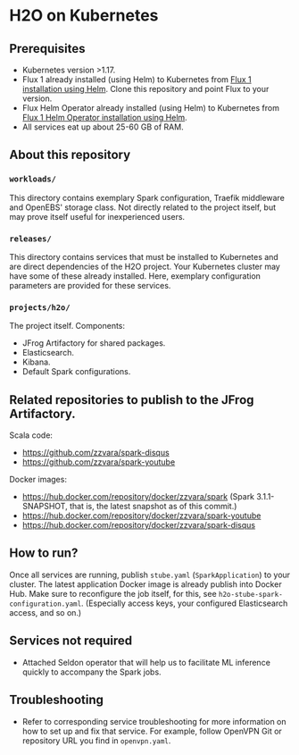 # H2O on Kubernetes

## Prerequisites

- Kubernetes version >1.17.
- Flux 1 already installed (using Helm) to Kubernetes
  from [Flux 1 installation using Helm](https://docs.fluxcd.io/en/latest/tutorials/get-started-helm/).
  Clone this repository and point Flux to your version.
- Flux Helm Operator already installed (using Helm) to Kubernetes
  from [Flux 1 Helm Operator installation using Helm](https://docs.fluxcd.io/projects/helm-operator/en/stable/).
- All services eat up about 25-60 GB of RAM.  

## About this repository

### `workloads/`

This directory contains exemplary Spark configuration, Traefik middleware
and OpenEBS' storage class. Not directly related to the project itself,
but may prove itself useful for inexperienced users.

### `releases/`

This directory contains services that must be installed to Kubernetes
and are direct dependencies of the H2O project. Your Kubernetes cluster
may have some of these already installed. Here, exemplary configuration
parameters are provided for these services.

### `projects/h2o/`

The project itself. Components:

- JFrog Artifactory for shared packages.
- Elasticsearch.
- Kibana.
- Default Spark configurations.

## Related repositories to publish to the JFrog Artifactory.

Scala code:

- https://github.com/zzvara/spark-disqus
- https://github.com/zzvara/spark-youtube

Docker images:

- https://hub.docker.com/repository/docker/zzvara/spark (Spark 3.1.1-SNAPSHOT,
  that is, the latest snapshot as of this commit.)
- https://hub.docker.com/repository/docker/zzvara/spark-youtube
- https://hub.docker.com/repository/docker/zzvara/spark-disqus

## How to run?

Once all services are running, publish `stube.yaml` (`SparkApplication`) to your cluster.
The latest application Docker image is already publish into Docker Hub.
Make sure to reconfigure the job itself, for this, see
`h2o-stube-spark-configuration.yaml`. (Especially access keys,
your configured Elasticsearch access, and so on.)

## Services not required

- Attached Seldon operator that will help us to facilitate ML inference
  quickly to accompany the Spark jobs.

## Troubleshooting

- Refer to corresponding service troubleshooting for more information
  on how to set up and fix that service. For example, follow OpenVPN Git
  or repository URL you find in `openvpn.yaml`.